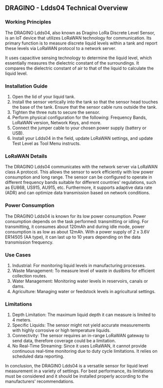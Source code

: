 ## DRAGINO - Ldds04 Technical Overview

### Working Principles

The DRAGINO Ldds04, also known as Dragino LoRa Discrete Level Sensor, is an IoT device that utilizes LoRaWAN technology for communication. Its primary function is to measure discrete liquid levels within a tank and report these levels via LoRaWAN protocol to a network server.

It uses capacitive sensing technology to determine the liquid level, which essentially measures the dielectric constant of the surroundings. It compares the dielectric constant of air to that of the liquid to calculate the liquid level.

### Installation Guide

1. Open the lid of your liquid tank.
2. Install the sensor vertically into the tank so that the sensor head touches the base of the tank. Ensure that the sensor cable runs outside the tank.
3. Tighten the three nuts to secure the sensor.
4. Perform physical configuration for the following: Frequency Bands, LoRaWAN version, Network Keys, and more.
5. Connect the jumper cable to your chosen power supply (battery or USB).
6. Install your Ldds04 in the field, update LoRaWAN settings, and update Test Level as Tool Menu instructs.

### LoRaWAN Details

The DRAGINO Ldds04 communicates with the network server via LoRaWAN class A protocol. This allows the sensor to work efficiently with low power consumption and long range. The sensor can be configured to operate in different frequency bands suitable for different countries' regulations, such as EU868, US915, AU915, etc. Furthermore, it supports adaptive data rate (ADR) and can optimize data transmission based on network conditions.

### Power Consumption

The DRAGINO Ldds04 is known for its low power consumption. Power consumption depends on the task performed: transmitting or idling. For transmitting, it consumes about 120mAh and during idle mode, power consumption is as low as about 12mAh. With a power supply of 2 x 3.6V ER14505 (AA type), it can last up to 10 years depending on the data transmission frequency.

### Use Cases

1. Industrial: For monitoring liquid levels in manufacturing processes.
2. Waste Management: To measure level of waste in dustbins for efficient collection routes.
3. Water Management: Monitoring water levels in reservoirs, canals or dams.
4. Agriculture: Managing water or feedstock levels in agricultural settings.

### Limitations

1. Depth Limitation: The maximum liquid depth it can measure is limited to 4 meters.
2. Specific Liquids: The sensor might not yield accurate measurements with highly corrosive or high temperature liquids.
3. Connectivity: The sensor requires an in-range LoRaWAN gateway to send data, therefore coverage could be a limitation.
4. No Real-Time Streaming: Since it uses LoRaWAN, it cannot provide continuous real-time monitoring due to duty cycle limitations. It relies on scheduled data reporting. 

In conclusion, the DRAGINO Ldds04 is a versatile sensor for liquid level measurement in a variety of settings. For best performance, its limitations must be considered and it should be installed properly according to the manufacturers' recommendations.